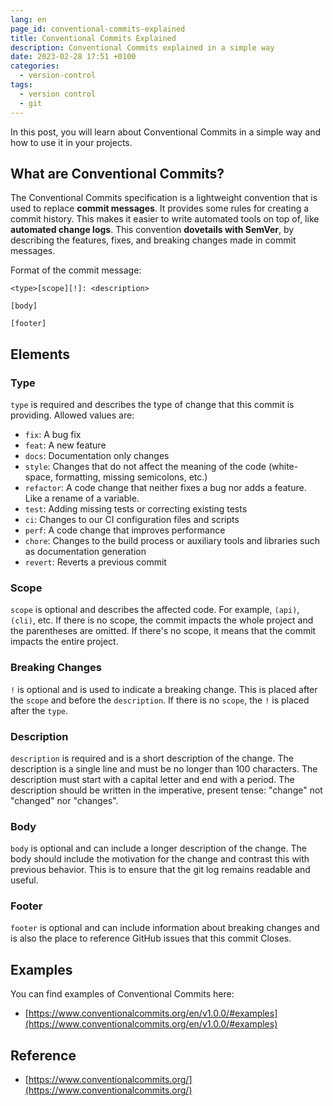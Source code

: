 ```yaml
---
lang: en
page_id: conventional-commits-explained
title: Conventional Commits Explained
description: Conventional Commits explained in a simple way
date: 2023-02-28 17:51 +0100
categories:
  - version-control
tags:
  - version control
  - git
---
```


In this post, you will learn about Conventional Commits in a simple way and how to use it in your projects.

## What are Conventional Commits?

The Conventional Commits specification is a lightweight convention that is used to replace **commit messages**. It provides some rules for creating a commit history. This makes it easier to write automated tools on top of, like **automated change logs**. This convention **dovetails with SemVer**, by describing the features, fixes, and breaking changes made in commit messages.

Format of the commit message:

```text
<type>[scope][!]: <description>

[body]

[footer]
```

## Elements

### Type

`type` is required and describes the type of change that this commit is providing. Allowed values are:

- `fix`: A bug fix
- `feat`: A new feature
- `docs`: Documentation only changes
- `style`: Changes that do not affect the meaning of the code (white-space, formatting, missing semicolons, etc.)
- `refactor`: A code change that neither fixes a bug nor adds a feature. Like a rename of a variable.
- `test`: Adding missing tests or correcting existing tests
- `ci`: Changes to our CI configuration files and scripts
- `perf`: A code change that improves performance
- `chore`: Changes to the build process or auxiliary tools and libraries such as documentation generation
- `revert`: Reverts a previous commit

### Scope

`scope` is optional and describes the affected code. For example, `(api)`, `(cli)`, etc. If there is no scope, the commit impacts the whole project and the parentheses are omitted. If there's no scope, it means that the commit impacts the entire project.

### Breaking Changes

`!` is optional and is used to indicate a breaking change. This is placed after the `scope` and before the `description`. If there is no `scope`, the `!` is placed after the `type`.

### Description

`description` is required and is a short description of the change. The description is a single line and must be no longer than 100 characters. The description must start with a capital letter and end with a period. The description should be written in the imperative, present tense: "change" not "changed" nor "changes".

### Body

`body` is optional and can include a longer description of the change. The body should include the motivation for the change and contrast this with previous behavior. This is to ensure that the git log remains readable and useful.

### Footer

`footer` is optional and can include information about breaking changes and is also the place to reference GitHub issues that this commit Closes.

## Examples

You can find examples of Conventional Commits here:

- [https://www.conventionalcommits.org/en/v1.0.0/#examples](https://www.conventionalcommits.org/en/v1.0.0/#examples)

## Reference

- [https://www.conventionalcommits.org/](https://www.conventionalcommits.org/)
